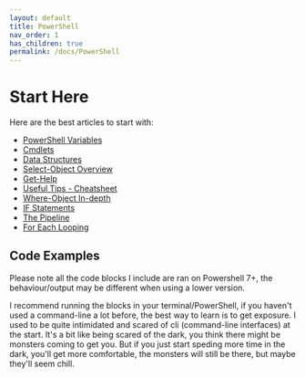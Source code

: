 ```yaml
---
layout: default
title: PowerShell
nav_order: 1
has_children: true
permalink: /docs/PowerShell
---
```


# Start Here
Here are the best articles to start with:

- [PowerShell Variables]
- [Cmdlets]
- [Data Structures]
- [Select-Object Overview]
- [Get-Help]
- [Useful Tips - Cheatsheet]
- [Where-Object In-depth]
- [IF Statements]
- [The Pipeline]
- [For Each Looping]

## Code Examples
Please note all the code blocks I include are ran on Powershell 7+, the behaviour/output may be different when using a lower version.

I recommend running the blocks in your terminal/PowerShell, if you haven't used a command-line a lot before, the best way to learn is to get exposure. I used to be quite intimidated and scared of cli (command-line interfaces) at the start. It's a bit like being scared of the dark, you think there might be monsters coming to get you. But if you just start speding more time in the dark, you'll get more comfortable, the monsters will still be there, but maybe they'll seem chill. 


[PowerShell Variables]: https://kasmichta.github.io/hjkl/docs/PowerShell/variables.html
[Cmdlets]: https://kasmichta.github.io/hjkl/docs/PowerShell/cmdlets.html
[Data Structures]: https://kasmichta.github.io/hjkl/docs/PowerShell/data-structures.html
[Select-Object Overview]: https://kasmichta.github.io/hjkl/docs/PowerShell/select-object.html
[Get-Help]: https://kasmichta.github.io/hjkl/docs/PowerShell/get-help.html
[Useful Tips - Cheatsheet]: https://kasmichta.github.io/hjkl/docs/PowerShell/cheatsheet.html
[Where-Object In-depth]: https://kasmichta.github.io/hjkl/docs/PowerShell/where-object.html
[IF Statements]: https://kasmichta.github.io/hjkl/docs/PowerShell/if-else.html
[The Pipeline]: https://kasmichta.github.io/hjkl/docs/PowerShell/pipeline.html
[For Each Looping]: https://kasmichta.github.io/hjkl/docs/PowerShell/foreach.html

